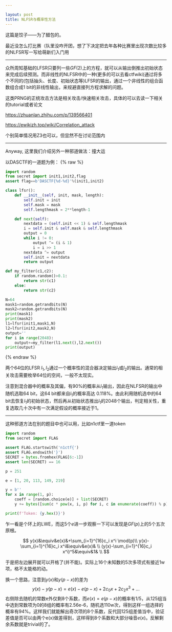 ```yaml
---

layout: post
title: NLFSR与概率性方法
---
```




这篇是饺子——为了醋包的。

最近没怎么打比赛（队里没咋开团，想了下决定把去年各种比赛里出现次数比较多的NLFSR写一写给萌新们入门用

---

众所周知基础的LFSR只要列一些$GF(2)$上的方程，就可以从输出倒推出初始状态来完成后续预测。而非线性的NLFSR中的一种(更多的可以去看ctfwiki)通过将多个不同的(包括抽头、长度、初始状态等)LFSR的输出，通过一个非线性的组合函数组合成1 bit的非线性输出，来规避直接列方程求解的问题。

这类PRNG的正统攻击方法是相关攻击/快速相关攻击，具体的可以去读一下相关的tutorial或者论文

https://zhuanlan.zhihu.com/p/139566401

https://ewikizh.top/wiki/Correlation_attack

个别简单情况用Z3也可以，但显然不在讨论范围内

---

Anyway, 这里我们介绍另外一种邪道做法：撞大运

以DASCTF的一道题为例：
{% raw %}
```python
import random
from secret import init1,init2,flag
assert flag==b'DASCTF{%d-%d}'%(init1,init2)

class lfsr():
    def __init__(self, init, mask, length):
        self.init = init
        self.mask = mask
        self.lengthmask = 2**length-1

    def next(self):
        nextdata = (self.init << 1) & self.lengthmask 
        i = self.init & self.mask & self.lengthmask 
        output = 0
        while i != 0:
            output ^= (i & 1)
            i = i >> 1
        nextdata ^= output
        self.init = nextdata
        return output

def my_filter(c1,c2):
    if random.random()>0.1:
        return str(c1)
    else:
        return str(c2)

N=64
mask1=random.getrandbits(N)
mask2=random.getrandbits(N)
print(mask1)
print(mask2)
l1=lfsr(init1,mask1,N)
l2=lfsr(init2,mask2,N)
output=''
for i in range(2048):
    output+=my_filter(l1.next(),l2.next())
print(output)
```
{% endraw %}

两个64位的LFSR $l_1,l_2$通过一个概率性的混合器决定输出$l_1$或$l_2$的输出。通常的相关攻击需要枚举64位的空间，一般不太现实。

注意到混合器中的概率及其偏，有90%的概率从$l_1$输出，因此在NLFSR的输出中随机选取64 bit，这64 bit都来自$l_1$的概率高达 0.118%。由此利用随机选中的64 bit去恢复$l_1$的初始状态，然后再从初始状态推出$l_1$的2048个输出，判定相关性，重复选取几十次中有一次满足假设的概率接近于1。

---

这种邪道方法在别的题目中也可以用，比如n1ctf里一道token

```python
import random
from secret import FLAG

assert FLAG.startswith('n1ctf{')
assert FLAG.endswith('}')
SECRET = bytes.fromhex(FLAG[6:-1])
assert len(SECRET) == 16

p = 251

e = [1, 20, 113, 149, 219]

y = b''
for x in range(1, p):
    coeff = [random.choice(e)] + list(SECRET)
    y += bytes([sum(c * pow(x, i, p) for i, c in enumerate(coeff)) % p])

print(f'Token: {y.hex()}')
```

乍一看是个环上的LWE，而这5个$e$进一步观察一下可以发现是$GF(p)$上的5个五次原根。

$$
y(x)&\equiv&e(x)&+\sum_{i=1}^{16}c_i x^i \mod(p)\\
y(x)-\sum_{i=1}^{16}c_i x^i&\equiv&e(x)& \\
(y(x)-\sum_{i=1}^{16}c_i x^i)^5&\equiv&1& \\
$$

于是把左边展开就可以开格了(并不能)。实际上16个未知数的5次多项式有接近1w项，格不太能格的动。

换一个思路，注意到$y(x)$和$y(p-x)$的差为
$$
y(x)-y(p-x)=e(x)-e(p-x)+2c_0 x+2c_2 x^3 + \dots
$$
右侧除去随机的常数e外仅剩8个系数，而$e(x)=e(p-x)$的概率有1/5，从125组当中选到常数项为0的8组的概率有2.56e-6，随机选110w次，得到这样一组选择的概率有94%。这样我们就能解出奇次项的8个系数，反代回125组差值当中，验证差值是否可以由两个e(x)做差得到，这样得到8个系数和大部分噪音$e(x)$。反解剩余系数就是trivial的了。

